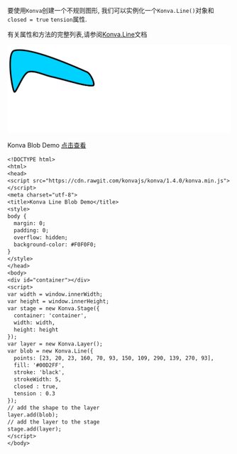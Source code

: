 要使用`Konva`创建一个不规则图形, 我们可以实例化一个`Konva.Line()`对象和`closed = true` `tension`属性.

有关属性和方法的完整列表,请参阅[Konva.Line](https://konvajs.github.io/api/Konva.Line.html)文档

 ![](images/blob.png)  

 Konva Blob Demo   [点击查看](https://konvajs.github.io/downloads/code/shapes/Line_-_Blob.html)  



    <!DOCTYPE html>
    <html>
    <head>
    <script src="https://cdn.rawgit.com/konvajs/konva/1.4.0/konva.min.js"></script>
    <meta charset="utf-8">
    <title>Konva Line Blob Demo</title>
    <style>
    body {
      margin: 0;
      padding: 0;
      overflow: hidden;
      background-color: #F0F0F0;
    }
    </style>
    </head>
    <body>
    <div id="container"></div>
    <script>
    var width = window.innerWidth;
    var height = window.innerHeight;
    var stage = new Konva.Stage({
      container: 'container',
      width: width,
      height: height
    });
    var layer = new Konva.Layer();
    var blob = new Konva.Line({
      points: [23, 20, 23, 160, 70, 93, 150, 109, 290, 139, 270, 93],
      fill: '#00D2FF',
      stroke: 'black',
      strokeWidth: 5,
      closed : true,
      tension : 0.3
    });
    // add the shape to the layer
    layer.add(blob);
    // add the layer to the stage
    stage.add(layer);
    </script>
    </body>
   </html> 
